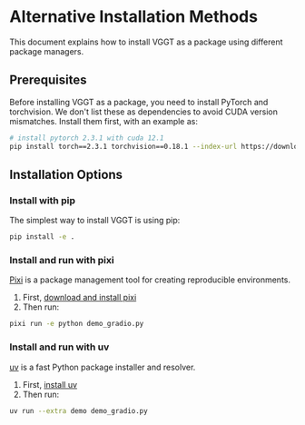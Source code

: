 # Alternative Installation Methods

This document explains how to install VGGT as a package using different package managers. 

## Prerequisites

Before installing VGGT as a package, you need to install PyTorch and torchvision. We don't list these as dependencies to avoid CUDA version mismatches. Install them first, with an example as:

```bash
# install pytorch 2.3.1 with cuda 12.1
pip install torch==2.3.1 torchvision==0.18.1 --index-url https://download.pytorch.org/whl/cu121
```

## Installation Options

### Install with pip

The simplest way to install VGGT is using pip:

```bash
pip install -e .
```

### Install and run with pixi

[Pixi](https://pixi.sh) is a package management tool for creating reproducible environments.

1. First, [download and install pixi](https://pixi.sh/latest/get_started/)
2. Then run:

```bash
pixi run -e python demo_gradio.py
```

### Install and run with uv

[uv](https://docs.astral.sh/uv/) is a fast Python package installer and resolver.

1. First, [install uv](https://docs.astral.sh/uv/getting-started/installation/)
2. Then run:

```bash
uv run --extra demo demo_gradio.py
```

